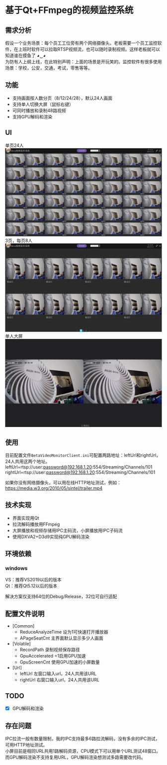 # 基于Qt+FFmpeg的视频监控系统

## 需求分析
假设一个业务场景：每个员工工位旁有两个网络摄像头。老板需要一个员工监控软件，在上班时软件可以拉取RTSP视频流，也可以随时录制视频。这样老板就可以知道谁在摸鱼了 ◕‿◕  
为防有人上纲上线，在此特别声明：上面的场景是开玩笑的。监控软件有很多使用场景：学校，公安，交通，考试，零售等等。

## 功能
* 支持画面按人数分页（8/12/24/28），默认24人画面  
* 支持单人切换大屏（鼠标右键）  
* 可同时播放和录制48路视频  
* 支持GPU解码和渲染  

## UI
单页24人
![](./screenshot/48smallScreen.png)
3页，每页8人
![](./screenshot/16smallScreen.png)
单人大屏
![](./screenshot/bigScreen.png)

## 使用
目前配置文件`BetaVideoMonitorClient.ini`可配置两路地址：leftUrl和rightUrl，24人共用这两个地址。  
leftUrl=rtsp://user:password@192.168.1.20:554/Streaming/Channels/101
rightUrl=rtsp://user:password@192.168.1.20:554/Streaming/Channels/101

如果你没有网络摄像头，可以用在线HTTP地址测试，例如：
https://media.w3.org/2010/05/sintel/trailer.mp4

## 技术实现
* 界面实现用Qt  
* 拉流解码播放用FFmpeg  
* 大屏播放和视频存储用IPC主码流，小屏播放用IPC子码流  
* 使用DXVA2+D3d9实现纯GPU解码渲染  

## 环境依赖
### windows
VS：推荐VS2019以后的版本  
Qt：推荐Qt5.12以后的版本  
  
解决方案仅支持64位的Debug/Release，32位可自行适配

## 配置文件说明
* [Common]  
  * ReduceAnalyzeTime 设为1可快速打开播放器  
  * APageSeatCnt 主界面默认显示多少人画面  
* [Volatile]  
  * RecordPath 录制视频保存路径  
  * GpuAccelerated =1启用GPU加速  
  * GpuScreenCnt 使用GPU加速的小屏数量  
* [Url]  
  * leftUrl 左窗口输入url，24人共用该URL
  * rightUrl 右窗口输入url，24人共用该URL


## TODO
- [x] GPU解码和渲染

## 存在问题
IPC拉流一般有数量限制，我的IPC支持最多6路拉流解码，没有多余的IPC测试，可用HTTP地址测试。  
小屏目前是相同URL共用1路解码资源，CPU模式下可以用单个URL测试48窗口。而GPU解码渲染不支持复用URL，GPU解码渲染想测试多路需要改代码。  

